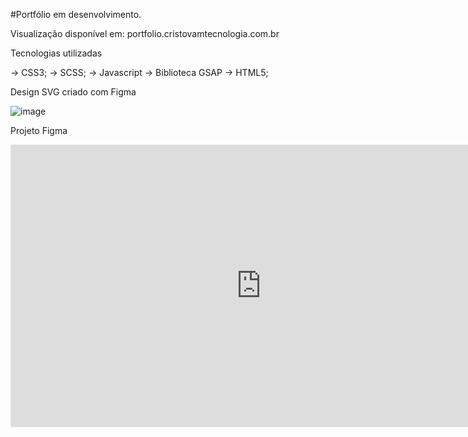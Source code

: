 #Portfólio em desenvolvimento.

Visualização disponível em:   portfolio.cristovamtecnologia.com.br

Tecnologias utilizadas

→ CSS3;
→ SCSS;
→ Javascript 
→ Biblioteca GSAP 
→ HTML5;

Design SVG criado com Figma

![image](https://github.com/lcristovam/portfolio/assets/66442285/30d28a52-3cb6-4810-862d-c8764265bda6)

Projeto Figma

<iframe style="border: 1px solid rgba(0, 0, 0, 0.1);" width="800" height="450" src="https://www.figma.com/embed?embed_host=share&url=https%3A%2F%2Fwww.figma.com%2Ffile%2FuLfQLPvGManlhWLyAjrXzt%2FIdentidade-Visual-%255BPortif%25C3%25B3lioDevLucasCristovam%255D%3Ftype%3Ddesign%26mode%3Ddesign%26t%3DNIlThbXiScyO1Oin-1" allowfullscreen></iframe>


